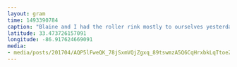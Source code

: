 ```yaml
---
layout: gram
time: 1493390784
caption: "Blaine and I had the roller rink mostly to ourselves yesterday. Making some big turns!"
latitude: 33.473726157091
longitude: -86.917624669091
media:
- media/posts/201704/AQP5lFweQK_78jSxmVQjZgxq_89tswmzA5Q6CqHrxbkLqTtoeZp3IL274TbbhCyfAhEGmhotzs_BCtxMaM2YKHqSlF_KhSSgwBtYjDY_17867739835105657.mp4
---
```

